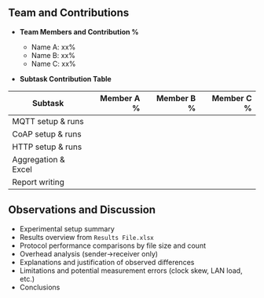 ## Team and Contributions

- **Team Members and Contribution %**
  - Name A: xx%
  - Name B: xx%
  - Name C: xx%

- **Subtask Contribution Table**

| Subtask | Member A % | Member B % | Member C % |
| --- | ---: | ---: | ---: |
| MQTT setup & runs |  |  |  |
| CoAP setup & runs |  |  |  |
| HTTP setup & runs |  |  |  |
| Aggregation & Excel |  |  |  |
| Report writing |  |  |  |

## Observations and Discussion

- Experimental setup summary
- Results overview from `Results File.xlsx`
- Protocol performance comparisons by file size and count
- Overhead analysis (sender→receiver only)
- Explanations and justification of observed differences
- Limitations and potential measurement errors (clock skew, LAN load, etc.)
- Conclusions
